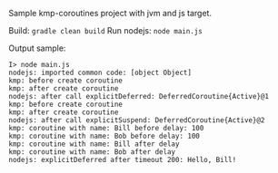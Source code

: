 Sample kmp-coroutines project with jvm and js target.

Build: `gradle clean build`
Run nodejs: `node main.js`

Output sample:
```
I> node main.js
nodejs: imported common code: [object Object]
kmp: before create coroutine
kmp: after create coroutine
nodejs: after call explicitDeferred: DeferredCoroutine{Active}@1
kmp: before create coroutine
kmp: after create coroutine
nodejs: after call explicitSuspend: DeferredCoroutine{Active}@2
kmp: coroutine with name: Bill before delay: 100
kmp: coroutine with name: Bob before delay: 100
kmp: coroutine with name: Bill after delay
kmp: coroutine with name: Bob after delay
nodejs: explicitDeferred after timeout 200: Hello, Bill!
```
